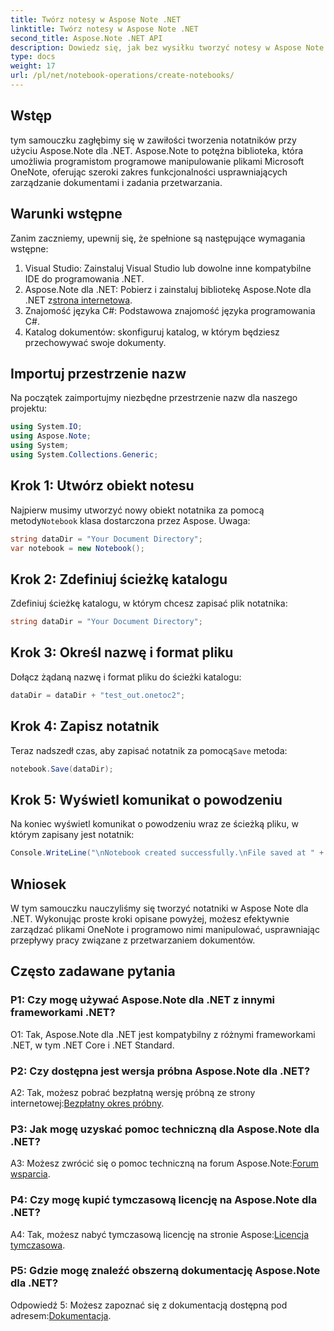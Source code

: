 ```yaml
---
title: Twórz notesy w Aspose Note .NET
linktitle: Twórz notesy w Aspose Note .NET
second_title: Aspose.Note .NET API
description: Dowiedz się, jak bez wysiłku tworzyć notesy w Aspose Note .NET. Usprawnij już teraz przepływ pracy w zakresie przetwarzania dokumentów.
type: docs
weight: 17
url: /pl/net/notebook-operations/create-notebooks/
---
```

## Wstęp

tym samouczku zagłębimy się w zawiłości tworzenia notatników przy użyciu Aspose.Note dla .NET. Aspose.Note to potężna biblioteka, która umożliwia programistom programowe manipulowanie plikami Microsoft OneNote, oferując szeroki zakres funkcjonalności usprawniających zarządzanie dokumentami i zadania przetwarzania.

## Warunki wstępne

Zanim zaczniemy, upewnij się, że spełnione są następujące wymagania wstępne:

1. Visual Studio: Zainstaluj Visual Studio lub dowolne inne kompatybilne IDE do programowania .NET.
2.  Aspose.Note dla .NET: Pobierz i zainstaluj bibliotekę Aspose.Note dla .NET z[strona internetowa](https://releases.aspose.com/note/net/).
3. Znajomość języka C#: Podstawowa znajomość języka programowania C#.
4. Katalog dokumentów: skonfiguruj katalog, w którym będziesz przechowywać swoje dokumenty.

## Importuj przestrzenie nazw

Na początek zaimportujmy niezbędne przestrzenie nazw dla naszego projektu:

```csharp
using System.IO;
using Aspose.Note;
using System;
using System.Collections.Generic;
```

## Krok 1: Utwórz obiekt notesu

 Najpierw musimy utworzyć nowy obiekt notatnika za pomocą metody`Notebook` klasa dostarczona przez Aspose. Uwaga:

```csharp
string dataDir = "Your Document Directory";
var notebook = new Notebook();
```

## Krok 2: Zdefiniuj ścieżkę katalogu

Zdefiniuj ścieżkę katalogu, w którym chcesz zapisać plik notatnika:

```csharp
string dataDir = "Your Document Directory";
```

## Krok 3: Określ nazwę i format pliku

Dołącz żądaną nazwę i format pliku do ścieżki katalogu:

```csharp
dataDir = dataDir + "test_out.onetoc2";
```

## Krok 4: Zapisz notatnik

 Teraz nadszedł czas, aby zapisać notatnik za pomocą`Save` metoda:

```csharp
notebook.Save(dataDir);
```

## Krok 5: Wyświetl komunikat o powodzeniu

Na koniec wyświetl komunikat o powodzeniu wraz ze ścieżką pliku, w którym zapisany jest notatnik:

```csharp
Console.WriteLine("\nNotebook created successfully.\nFile saved at " + dataDir);
```

## Wniosek

W tym samouczku nauczyliśmy się tworzyć notatniki w Aspose Note dla .NET. Wykonując proste kroki opisane powyżej, możesz efektywnie zarządzać plikami OneNote i programowo nimi manipulować, usprawniając przepływy pracy związane z przetwarzaniem dokumentów.

## Często zadawane pytania

### P1: Czy mogę używać Aspose.Note dla .NET z innymi frameworkami .NET?

O1: Tak, Aspose.Note dla .NET jest kompatybilny z różnymi frameworkami .NET, w tym .NET Core i .NET Standard.

### P2: Czy dostępna jest wersja próbna Aspose.Note dla .NET?

 A2: Tak, możesz pobrać bezpłatną wersję próbną ze strony internetowej:[Bezpłatny okres próbny](https://releases.aspose.com/).

### P3: Jak mogę uzyskać pomoc techniczną dla Aspose.Note dla .NET?

 A3: Możesz zwrócić się o pomoc techniczną na forum Aspose.Note:[Forum wsparcia](https://forum.aspose.com/c/note/28).

### P4: Czy mogę kupić tymczasową licencję na Aspose.Note dla .NET?

 A4: Tak, możesz nabyć tymczasową licencję na stronie Aspose:[Licencja tymczasowa](https://purchase.aspose.com/temporary-license/).

### P5: Gdzie mogę znaleźć obszerną dokumentację Aspose.Note dla .NET?

 Odpowiedź 5: Możesz zapoznać się z dokumentacją dostępną pod adresem:[Dokumentacja](https://reference.aspose.com/note/net/).


